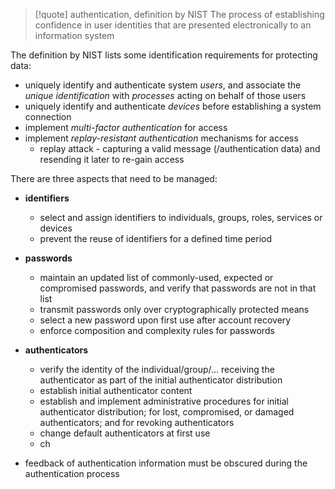 >[!quote] authentication, definition by NIST
> The process of establishing confidence in user identities that are presented electronically to an information system

The definition by NIST lists some identification requirements for protecting data:
- uniquely identify and authenticate system *users*, and associate the *unique identification* with *processes* acting on behalf of those users
- uniquely identify and authenticate *devices* before establishing a system connection
- implement *multi-factor authentication* for access 
- implement *replay-resistant authentication* mechanisms for access
	- replay attack - capturing a valid message (/authentication data) and resending it later to re-gain access

There are three aspects that need to be managed:
- **identifiers**
	- select and assign identifiers to individuals, groups, roles, services or devices
	- prevent the reuse of identifiers for a defined time period
- **passwords**
	- maintain an updated list of commonly-used, expected or compromised passwords, and verify that passwords are not in that list
	- transmit passwords only over cryptographically protected means
	- select a new password upon first use after account recovery
	- enforce composition and complexity rules for passwords
- **authenticators**
	- verify the identity of the individual/group/... receiving the authenticator as part of the initial authenticator distribution
	- establish initial authenticator content
	- establish and implement administrative procedures for initial authenticator distribution; for lost, compromised, or damaged authenticators; and for revoking authenticators
	- change default authenticators at first use
	- ch



-  feedback of authentication information must be obscured during the authentication process

